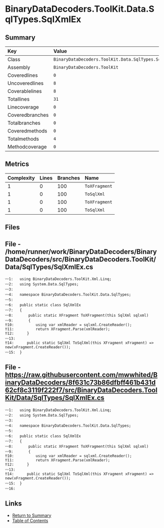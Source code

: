 ﻿# BinaryDataDecoders.ToolKit.Data.SqlTypes.SqlXmlEx

## Summary

| Key             | Value                                               |
| :-------------- | :-------------------------------------------------- |
| Class           | `BinaryDataDecoders.ToolKit.Data.SqlTypes.SqlXmlEx` |
| Assembly        | `BinaryDataDecoders.ToolKit`                        |
| Coveredlines    | `0`                                                 |
| Uncoveredlines  | `8`                                                 |
| Coverablelines  | `8`                                                 |
| Totallines      | `31`                                                |
| Linecoverage    | `0`                                                 |
| Coveredbranches | `0`                                                 |
| Totalbranches   | `0`                                                 |
| Coveredmethods  | `0`                                                 |
| Totalmethods    | `4`                                                 |
| Methodcoverage  | `0`                                                 |

## Metrics

| Complexity | Lines | Branches | Name          |
| :--------- | :---- | :------- | :------------ |
| 1          | 0     | 100      | `ToXFragment` |
| 1          | 0     | 100      | `ToSqlXml`    |
| 1          | 0     | 100      | `ToXFragment` |
| 1          | 0     | 100      | `ToSqlXml`    |

## Files

## File - /home/runner/work/BinaryDataDecoders/BinaryDataDecoders/src/BinaryDataDecoders.ToolKit/Data/SqlTypes/SqlXmlEx.cs

```CSharp
〰1:   using BinaryDataDecoders.ToolKit.Xml.Linq;
〰2:   using System.Data.SqlTypes;
〰3:   
〰4:   namespace BinaryDataDecoders.ToolKit.Data.SqlTypes;
〰5:   
〰6:   public static class SqlXmlEx
〰7:   {
〰8:       public static XFragment ToXFragment(this SqlXml sqlxml)
〰9:       {
‼10:          using var xmlReader = sqlxml.CreateReader();
‼11:          return XFragment.Parse(xmlReader);
‼12:      }
〰13:  
‼14:      public static SqlXml ToSqlXml(this XFragment xFragment) => new(xFragment.CreateReader());
〰15:  }
```

## File - https://raw.githubusercontent.com/mwwhited/BinaryDataDecoders/8f631c73b86dfbff461b431d62cf8c3119f222f7/src/BinaryDataDecoders.ToolKit/Data/SqlTypes/SqlXmlEx.cs

```CSharp
〰1:   using BinaryDataDecoders.ToolKit.Xml.Linq;
〰2:   using System.Data.SqlTypes;
〰3:   
〰4:   namespace BinaryDataDecoders.ToolKit.Data.SqlTypes;
〰5:   
〰6:   public static class SqlXmlEx
〰7:   {
〰8:       public static XFragment ToXFragment(this SqlXml sqlxml)
〰9:       {
‼10:          using var xmlReader = sqlxml.CreateReader();
‼11:          return XFragment.Parse(xmlReader);
‼12:      }
〰13:  
‼14:      public static SqlXml ToSqlXml(this XFragment xFragment) => new(xFragment.CreateReader());
〰15:  }
〰16:  
```

## Links

* [Return to Summary](Summary.md)
* [Table of Contents](../TOC.md)

